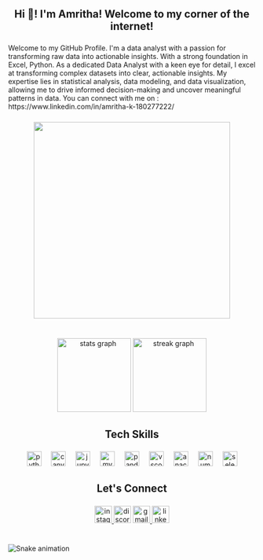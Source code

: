 <br clear="both">

<h2 align="center">Hi 👋!  I'm Amritha! Welcome to my corner of the internet!</h2>

###

<p align="left">Welcome to my GitHub Profile. I'm a data analyst with a passion for transforming raw data into actionable insights. With a strong foundation in Excel, Python. As a dedicated Data Analyst with a keen eye for detail, I excel at transforming complex datasets into clear, actionable insights. My expertise lies in statistical analysis, data modeling, and data visualization, allowing me to drive informed decision-making and uncover meaningful patterns in data.
  You can connect with me on : https://www.linkedin.com/in/amritha-k-180277222/ </p>

###

<div align="center">
  <img height="400" src="https://img.freepik.com/free-vector/data-inform-illustration-concept_114360-864.jpg?size=626&ext=jpg&ga=GA1.1.2008272138.1722643200&semt=ais_hybrid"  />
</div>

###

<br clear="both">

<div align="center">
  <img src="https://github-readme-stats.vercel.app/api?username=amritha-code&hide_title=false&hide_rank=false&show_icons=true&include_all_commits=true&count_private=true&disable_animations=false&theme=merko&locale=en&hide_border=false" height="150" alt="stats graph"  />
  <img src="https://streak-stats.demolab.com?user=amritha-code&locale=en&mode=daily&theme=dracula&hide_border=false&border_radius=5" height="150" alt="streak graph"  />
</div>

###

<h2 align="center">Tech Skills</h2>

###

<div align="center">
  <img src="https://cdn.jsdelivr.net/gh/devicons/devicon/icons/python/python-original.svg" height="30" alt="python logo"  />
  <img width="12" />
  <img src="https://cdn.jsdelivr.net/gh/devicons/devicon/icons/canva/canva-original.svg" height="30" alt="canva logo"  />
  <img width="12" />
  <img src="https://cdn.jsdelivr.net/gh/devicons/devicon/icons/jupyter/jupyter-original.svg" height="30" alt="jupyter logo"  />
  <img width="12" />
  <img src="https://cdn.jsdelivr.net/gh/devicons/devicon/icons/mysql/mysql-original.svg" height="30" alt="mysql logo"  />
  <img width="12" />
  <img src="https://cdn.jsdelivr.net/gh/devicons/devicon/icons/pandas/pandas-original.svg" height="30" alt="pandas logo"  />
  <img width="12" />
  <img src="https://cdn.jsdelivr.net/gh/devicons/devicon/icons/vscode/vscode-original.svg" height="30" alt="vscode logo"  />
  <img width="12" />
  <img src="https://cdn.jsdelivr.net/gh/devicons/devicon/icons/anaconda/anaconda-original.svg" height="30" alt="anaconda logo"  />
  <img width="12" />
  <img src="https://cdn.jsdelivr.net/gh/devicons/devicon/icons/numpy/numpy-original.svg" height="30" alt="numpy logo"  />
  <img width="12" />
  <img src="https://cdn.jsdelivr.net/gh/devicons/devicon/icons/selenium/selenium-original.svg" height="30" alt="selenium logo"  />
</div>

###

<h2 align="center">Let's Connect</h2>

###

<div align="center">
  <a href="https://www.instagram.com/amrithaamadhu/" target="_blank">
    <img src="https://img.shields.io/static/v1?message=Instagram&logo=instagram&label=&color=E4405F&logoColor=White&labelColor=&style=for-the-badge" height="35" alt="instagram logo"  />
  </a>
  <img src="https://img.shields.io/static/v1?message=Discord&logo=discord&label=&color=7289DA&logoColor=white&labelColor=&style=for-the-badge" height="35" alt="discord logo"  />
  <a href="amrithamadhu9200@gmail.com" target="_blank">
    <img src="https://img.shields.io/static/v1?message=Gmail&logo=gmail&label=&color=D14836&logoColor=white&labelColor=&style=for-the-badge" height="35" alt="gmail logo"  />
  </a>
  <a href="https://www.linkedin.com/in/amritha-k-180277222/" target="_blank">
    <img src="https://img.shields.io/static/v1?message=LinkedIn&logo=linkedin&label=&color=0077B5&logoColor=white&labelColor=&style=for-the-badge" height="35" alt="linkedin logo"  />
  </a>
</div>

###

<br clear="both">

<img src="https://raw.githubusercontent.com/amritha-code/amritha-code/output/snake.svg" alt="Snake animation" />

###





